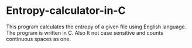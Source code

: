 # Entropy-calculator-in-C
This program calculates the entropy of a given file using English language. The program is written in C. Also It not case sensitive and counts continuous spaces as one.
